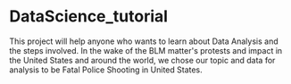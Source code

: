 # DataScience_tutorial
This project will help anyone who wants to learn about Data Analysis and the steps involved. In the wake of the BLM matter's protests and impact in the United States and around the world, we chose our topic and data for analysis to be Fatal Police Shooting in United States. 

